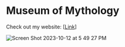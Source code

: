 # Museum of Mythology

Check out my website: [[Link](https://albertozamora831.github.io/Museum-Gallery/)]



![Screen Shot 2023-10-12 at 5 49 27 PM](https://github.com/AlbertoZamora831/Museum-Gallery/assets/144746684/3b0658a2-57fa-48be-8122-191b4b4b7209)
